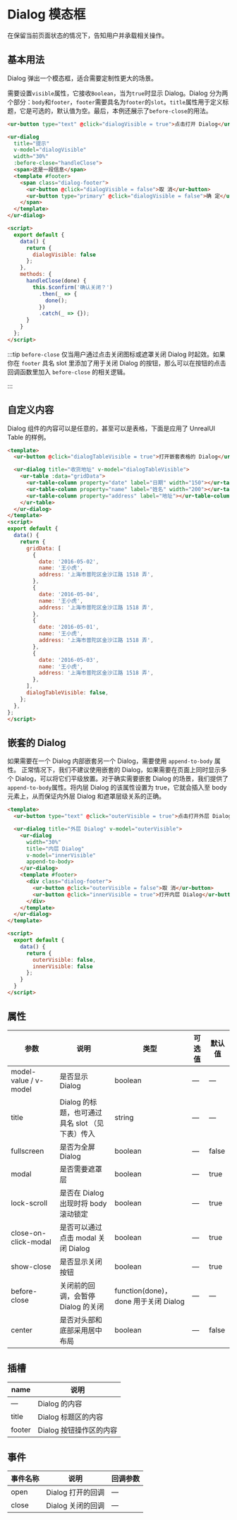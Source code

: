 # Dialog 模态框
在保留当前页面状态的情况下，告知用户并承载相关操作。

## 基本用法

Dialog 弹出一个模态框，适合需要定制性更大的场景。

需要设置`visible`属性，它接收`Boolean`，当为`true`时显示 Dialog。Dialog 分为两个部分：`body`和`footer`，`footer`需要具名为`footer`的`slot`。`title`属性用于定义标题，它是可选的，默认值为空。最后，本例还展示了`before-close`的用法。

```html
<ur-button type="text" @click="dialogVisible = true">点击打开 Dialog</ur-button>

<ur-dialog
  title="提示"
  v-model="dialogVisible"
  width="30%"
  :before-close="handleClose">
  <span>这是一段信息</span>
  <template #footer>
    <span class="dialog-footer">
      <ur-button @click="dialogVisible = false">取 消</ur-button>
      <ur-button type="primary" @click="dialogVisible = false">确 定</ur-button>
    </span>
  </template>
</ur-dialog>

<script>
  export default {
    data() {
      return {
        dialogVisible: false
      };
    },
    methods: {
      handleClose(done) {
        this.$confirm('确认关闭？')
          .then(_ => {
            done();
          })
          .catch(_ => {});
      }
    }
  };
</script>
```

:::tip
`before-close` 仅当用户通过点击关闭图标或遮罩关闭 Dialog 时起效。如果你在 `footer` 具名 slot 里添加了用于关闭 Dialog 的按钮，那么可以在按钮的点击回调函数里加入 `before-close` 的相关逻辑。

:::

## 自定义内容

Dialog 组件的内容可以是任意的，甚至可以是表格，下面是应用了 UnrealUI Table 的样例。


```html
<template>
  <ur-button @click="dialogTableVisible = true">打开嵌套表格的 Dialog</ur-button>

  <ur-dialog title="收货地址" v-model="dialogTableVisible">
    <ur-table :data="gridData">
      <ur-table-column property="date" label="日期" width="150"></ur-table-column>
      <ur-table-column property="name" label="姓名" width="200"></ur-table-column>
      <ur-table-column property="address" label="地址"></ur-table-column>
    </ur-table>
  </ur-dialog>
</template>
<script>
export default {
  data() {
    return {
      gridData: [
        {
          date: '2016-05-02',
          name: '王小虎',
          address: '上海市普陀区金沙江路 1518 弄',
        },
        {
          date: '2016-05-04',
          name: '王小虎',
          address: '上海市普陀区金沙江路 1518 弄',
        },
        {
          date: '2016-05-01',
          name: '王小虎',
          address: '上海市普陀区金沙江路 1518 弄',
        },
        {
          date: '2016-05-03',
          name: '王小虎',
          address: '上海市普陀区金沙江路 1518 弄',
        },
      ],
      dialogTableVisible: false,
    };
  },
};
</script>
```

## 嵌套的 Dialog
如果需要在一个 Dialog 内部嵌套另一个 Dialog，需要使用 `append-to-body` 属性。
正常情况下，我们不建议使用嵌套的 Dialog，如果需要在页面上同时显示多个 Dialog，可以将它们平级放置。对于确实需要嵌套 Dialog 的场景，我们提供了`append-to-body`属性。将内层 Dialog 的该属性设置为 true，它就会插入至 body 元素上，从而保证内外层 Dialog 和遮罩层级关系的正确。
```html
<template>
  <ur-button type="text" @click="outerVisible = true">点击打开外层 Dialog</ur-button>

  <ur-dialog title="外层 Dialog" v-model="outerVisible">
    <ur-dialog
      width="30%"
      title="内层 Dialog"
      v-model="innerVisible"
      append-to-body>
    </ur-dialog>
    <template #footer>
      <div class="dialog-footer">
        <ur-button @click="outerVisible = false">取 消</ur-button>
        <ur-button @click="innerVisible = true">打开内层 Dialog</ur-button>
      </div>
    </template>
  </ur-dialog>
</template>

<script>
  export default {
    data() {
      return {
        outerVisible: false,
        innerVisible: false
      };
    }
  }
</script>
```

## 属性
| 参数      | 说明          | 类型      | 可选值                           | 默认值  |
|---------- |-------------- |---------- |--------------------------------  |-------- |
| model-value / v-model   | 是否显示 Dialog | boolean | — | — |
| title     | Dialog 的标题，也可通过具名 slot （见下表）传入 | string    | — | — |
| fullscreen     | 是否为全屏 Dialog | boolean    | — | false |
| modal     | 是否需要遮罩层   | boolean   | — | true |
| lock-scroll | 是否在 Dialog 出现时将 body 滚动锁定 | boolean | — | true |
| close-on-click-modal | 是否可以通过点击 modal 关闭 Dialog | boolean    | — | true |
| show-close | 是否显示关闭按钮 | boolean    | — | true |
| before-close | 关闭前的回调，会暂停 Dialog 的关闭 | function(done)，done 用于关闭 Dialog | — | — |
| center | 是否对头部和底部采用居中布局 | boolean | — | false |

## 插槽
| name | 说明 |
|------|--------|
| — | Dialog 的内容 |
| title | Dialog 标题区的内容 |
| footer | Dialog 按钮操作区的内容 |

## 事件
| 事件名称      | 说明    | 回调参数      |
|---------- |-------- |---------- |
| open  | Dialog 打开的回调 | — |
| close  | Dialog 关闭的回调 | — |